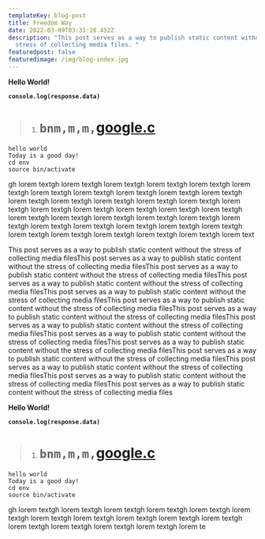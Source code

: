 ```yaml
---
templateKey: blog-post
title: Freedom Way
date: 2022-03-09T03:31:28.452Z
description: "This post serves as a way to publish static content without the
  stress of collecting media files. "
featuredpost: false
featuredimage: /img/blog-index.jpg
---
```

**Hello World!** 

**`console.log(response.data)`**

> 1. # **`bnm,m,m,`**[google.c](google.com)

```
hello world
Today is a good day!
cd env
source bin/activate
```

gh lorem textgh lorem textgh lorem textgh lorem textgh lorem textgh lorem textgh lorem textgh lorem textgh lorem textgh lorem textgh lorem textgh lorem textgh lorem textgh lorem textgh lorem textgh lorem textgh lorem textgh lorem textgh lorem textgh lorem textgh lorem textgh lorem textgh lorem textgh lorem textgh lorem textgh lorem textgh lorem textgh lorem textgh lorem textgh lorem textgh lorem textgh lorem textgh lorem textgh lorem textgh lorem textgh lorem textgh lorem textgh lorem textgh lorem text



This post serves as a way to publish static content without the stress of collecting media filesThis post serves as a way to publish static content without the stress of collecting media filesThis post serves as a way to publish static content without the stress of collecting media filesThis post serves as a way to publish static content without the stress of collecting media filesThis post serves as a way to publish static content without the stress of collecting media filesThis post serves as a way to publish static content without the stress of collecting media filesThis post serves as a way to publish static content without the stress of collecting media filesThis post serves as a way to publish static content without the stress of collecting media filesThis post serves as a way to publish static content without the stress of collecting media filesThis post serves as a way to publish static content without the stress of collecting media filesThis post serves as a way to publish static content without the stress of collecting media filesThis post serves as a way to publish static content without the stress of collecting media filesThis post serves as a way to publish static content without the stress of collecting media filesThis post serves as a way to publish static content without the stress of collecting media files



**Hello World!** 

**`console.log(response.data)`**

> 1. # **`bnm,m,m,`**[google.c](google.com)

```
hello world
Today is a good day!
cd env
source bin/activate
```

gh lorem textgh lorem textgh lorem textgh lorem textgh lorem textgh lorem textgh lorem textgh lorem textgh lorem textgh lorem textgh lorem textgh lorem textgh lorem textgh lorem textgh lorem textgh lorem te